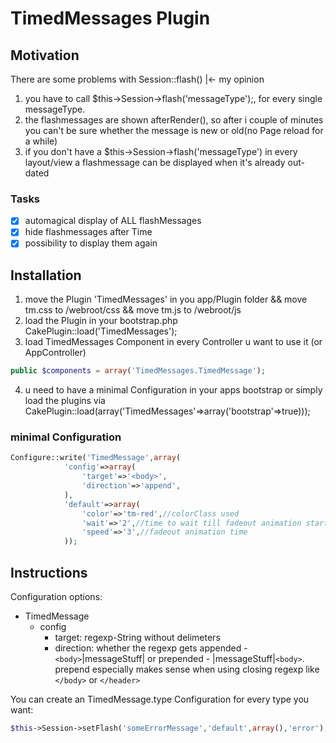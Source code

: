 TimedMessages Plugin
====================
## Motivation
There are some problems with Session::flash() |<- my opinion

1. you have to call $this->Session->flash('messageType');, for every single messageType.
2. the flashmessages are shown afterRender(), so after i couple of minutes you can't be sure whether the message is new or old(no Page reload for a while)
3. if you don't have a $this->Session->flash('messageType') in every layout/view a flashmessage can be displayed when it's already out-dated

### Tasks
- [x] automagical display of ALL flashMessages
- [x] hide flashmessages after Time
- [x] possibility to display them again

## Installation
1. move the Plugin 'TimedMessages' in you app/Plugin folder && move tm.css to /webroot/css && move tm.js to /webroot/js
2. load the Plugin in your bootstrap.php CakePlugin::load('TimedMessages');
3. load TimedMessages Component in every Controller u want to use it (or AppController)
```php
public $components = array('TimedMessages.TimedMessage');
```
4. u need to have a minimal Configuration in your apps bootstrap or simply load the plugins via CakePlugin::load(array('TimedMessages'=>array('bootstrap'=>true)));

### minimal Configuration
```php
Configure::write('TimedMessage',array(
			'config'=>array(
				'target'=>'<body>',
				'direction'=>'append',
			),
			'default'=>array(
				'color'=>'tm-red',//colorClass used
				'wait'=>'2',//time to wait till fadeout animation starts
				'speed'=>'3',//fadeout animation time
			));
```


## Instructions
Configuration options:
* TimedMessage
	* config
		* target: regexp-String without delimeters
		* direction: whether the regexp gets appended - `<body>`|messageStuff| or prepended - |messageStuff|`<body>`. prepend especially makes sense when using closing regexp like `</body>` or `</header>`

You can create an TimedMessage.type Configuration for every type you want:
```php
$this->Session->setFlash('someErrorMessage','default',array(),'error');//type = error
```
